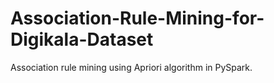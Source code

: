 # Association-Rule-Mining-for-Digikala-Dataset
Association rule mining using Apriori algorithm in PySpark.
